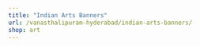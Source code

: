 ```yaml
---
title: "Indian Arts Banners"
url: /vanasthalipuram-hyderabad/indian-arts-banners/
shop: art
---
```

